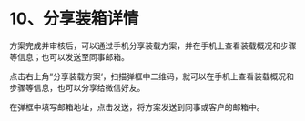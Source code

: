 # 10、分享装箱详情

方案完成并审核后，可以通过手机分享装载方案，并在手机上查看装载概况和步骤等信息；也可以发送至同事邮箱。

点击右上角“分享装载方案‘，扫描弹框中二维码，就可以在手机上查看装载概况和步骤等信息，也可以分享给微信好友。

在弹框中填写邮箱地址，点击发送，将方案发送到同事或客户的邮箱中。


